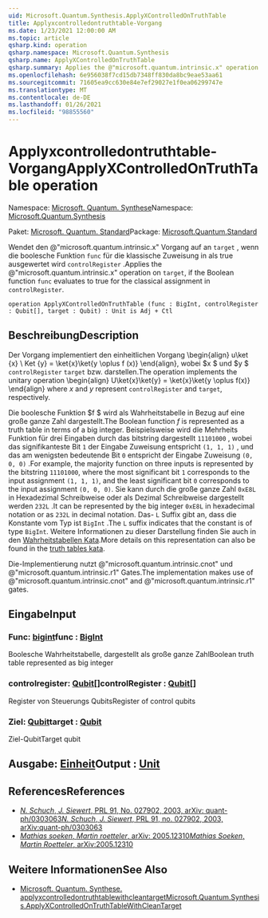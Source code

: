```yaml
---
uid: Microsoft.Quantum.Synthesis.ApplyXControlledOnTruthTable
title: Applyxcontrolledontruthtable-Vorgang
ms.date: 1/23/2021 12:00:00 AM
ms.topic: article
qsharp.kind: operation
qsharp.namespace: Microsoft.Quantum.Synthesis
qsharp.name: ApplyXControlledOnTruthTable
qsharp.summary: Applies the @"microsoft.quantum.intrinsic.x" operation on `target`, if the Boolean function `func` evaluates to true for the classical assignment in `controlRegister`.
ms.openlocfilehash: 6e956038f7cd15db7348ff830da8bc9eae53aa61
ms.sourcegitcommit: 71605ea9cc630e84e7ef29027e1f0ea06299747e
ms.translationtype: MT
ms.contentlocale: de-DE
ms.lasthandoff: 01/26/2021
ms.locfileid: "98855560"
---
```

# <a name="applyxcontrolledontruthtable-operation"></a><span data-ttu-id="deb16-102">Applyxcontrolledontruthtable-Vorgang</span><span class="sxs-lookup"><span data-stu-id="deb16-102">ApplyXControlledOnTruthTable operation</span></span>

<span data-ttu-id="deb16-103">Namespace: [Microsoft. Quantum. Synthese](xref:Microsoft.Quantum.Synthesis)</span><span class="sxs-lookup"><span data-stu-id="deb16-103">Namespace: [Microsoft.Quantum.Synthesis](xref:Microsoft.Quantum.Synthesis)</span></span>

<span data-ttu-id="deb16-104">Paket: [Microsoft. Quantum. Standard](https://nuget.org/packages/Microsoft.Quantum.Standard)</span><span class="sxs-lookup"><span data-stu-id="deb16-104">Package: [Microsoft.Quantum.Standard](https://nuget.org/packages/Microsoft.Quantum.Standard)</span></span>


<span data-ttu-id="deb16-105">Wendet den @"microsoft.quantum.intrinsic.x" Vorgang auf an `target` , wenn die boolesche Funktion `func` für die klassische Zuweisung in als true ausgewertet wird `controlRegister` .</span><span class="sxs-lookup"><span data-stu-id="deb16-105">Applies the @"microsoft.quantum.intrinsic.x" operation on `target`, if the Boolean function `func` evaluates to true for the classical assignment in `controlRegister`.</span></span>

```qsharp
operation ApplyXControlledOnTruthTable (func : BigInt, controlRegister : Qubit[], target : Qubit) : Unit is Adj + Ctl
```


## <a name="description"></a><span data-ttu-id="deb16-106">Beschreibung</span><span class="sxs-lookup"><span data-stu-id="deb16-106">Description</span></span>

<span data-ttu-id="deb16-107">Der Vorgang implementiert den einheitlichen Vorgang \begin{align} u\ket {x} \ Ket {y} = \ket{x}\ket{y \oplus f (x)} \end{align}, wobei $x $ und $y $ `controlRegister` `target` bzw. darstellen.</span><span class="sxs-lookup"><span data-stu-id="deb16-107">The operation implements the unitary operation \begin{align} U\ket{x}\ket{y} = \ket{x}\ket{y \oplus f(x)} \end{align} where $x$ and $y$ represent `controlRegister` and `target`, respectively.</span></span>

<span data-ttu-id="deb16-108">Die boolesche Funktion $f $ wird als Wahrheitstabelle in Bezug auf eine große ganze Zahl dargestellt.</span><span class="sxs-lookup"><span data-stu-id="deb16-108">The Boolean function $f$ is represented as a truth table in terms of a big integer.</span></span>
<span data-ttu-id="deb16-109">Beispielsweise wird die Mehrheits Funktion für drei Eingaben durch das bitstring dargestellt `11101000` , wobei das signifikanteste Bit `1` der Eingabe Zuweisung entspricht `(1, 1, 1)` , und das am wenigsten bedeutende Bit `0` entspricht der Eingabe Zuweisung `(0, 0, 0)` .</span><span class="sxs-lookup"><span data-stu-id="deb16-109">For example, the majority function on three inputs is represented by the bitstring `11101000`, where the most significant bit `1` corresponds to the input assignment `(1, 1, 1)`, and the least significant bit `0` corresponds to the input assignment `(0, 0, 0)`.</span></span>
<span data-ttu-id="deb16-110">Sie kann durch die große ganze Zahl `0xE8L` in Hexadezimal Schreibweise oder als Dezimal Schreibweise dargestellt werden `232L` .</span><span class="sxs-lookup"><span data-stu-id="deb16-110">It can be represented by the big integer `0xE8L` in hexadecimal notation or as `232L` in decimal notation.</span></span>  <span data-ttu-id="deb16-111">Das- `L` Suffix gibt an, dass die Konstante vom Typ ist `BigInt` .</span><span class="sxs-lookup"><span data-stu-id="deb16-111">The `L` suffix indicates that the constant is of type `BigInt`.</span></span>
<span data-ttu-id="deb16-112">Weitere Informationen zu dieser Darstellung finden Sie auch in den [Wahrheitstabellen Kata](https://github.com/microsoft/QuantumKatas/tree/main/TruthTables).</span><span class="sxs-lookup"><span data-stu-id="deb16-112">More details on this representation can also be found in the [truth tables kata](https://github.com/microsoft/QuantumKatas/tree/main/TruthTables).</span></span>

<span data-ttu-id="deb16-113">Die-Implementierung nutzt @"microsoft.quantum.intrinsic.cnot" und @"microsoft.quantum.intrinsic.r1" Gates.</span><span class="sxs-lookup"><span data-stu-id="deb16-113">The implementation makes use of @"microsoft.quantum.intrinsic.cnot" and @"microsoft.quantum.intrinsic.r1" gates.</span></span>

## <a name="input"></a><span data-ttu-id="deb16-114">Eingabe</span><span class="sxs-lookup"><span data-stu-id="deb16-114">Input</span></span>

### <a name="func--bigint"></a><span data-ttu-id="deb16-115">Func: [bigint](xref:microsoft.quantum.lang-ref.bigint)</span><span class="sxs-lookup"><span data-stu-id="deb16-115">func : [BigInt](xref:microsoft.quantum.lang-ref.bigint)</span></span>

<span data-ttu-id="deb16-116">Boolesche Wahrheitstabelle, dargestellt als große ganze Zahl</span><span class="sxs-lookup"><span data-stu-id="deb16-116">Boolean truth table represented as big integer</span></span>


### <a name="controlregister--qubit"></a><span data-ttu-id="deb16-117">controlregister: [Qubit](xref:microsoft.quantum.lang-ref.qubit)[]</span><span class="sxs-lookup"><span data-stu-id="deb16-117">controlRegister : [Qubit](xref:microsoft.quantum.lang-ref.qubit)[]</span></span>

<span data-ttu-id="deb16-118">Register von Steuerungs Qubits</span><span class="sxs-lookup"><span data-stu-id="deb16-118">Register of control qubits</span></span>


### <a name="target--qubit"></a><span data-ttu-id="deb16-119">Ziel: [Qubit](xref:microsoft.quantum.lang-ref.qubit)</span><span class="sxs-lookup"><span data-stu-id="deb16-119">target : [Qubit](xref:microsoft.quantum.lang-ref.qubit)</span></span>

<span data-ttu-id="deb16-120">Ziel-Qubit</span><span class="sxs-lookup"><span data-stu-id="deb16-120">Target qubit</span></span>



## <a name="output--unit"></a><span data-ttu-id="deb16-121">Ausgabe: [Einheit](xref:microsoft.quantum.lang-ref.unit)</span><span class="sxs-lookup"><span data-stu-id="deb16-121">Output : [Unit](xref:microsoft.quantum.lang-ref.unit)</span></span>



## <a name="references"></a><span data-ttu-id="deb16-122">References</span><span class="sxs-lookup"><span data-stu-id="deb16-122">References</span></span>

- [<span data-ttu-id="deb16-123">*N. Schuch*, *J. Siewert*, PRL 91, No. 027902, 2003, arXiv: quant-ph/0303063</span><span class="sxs-lookup"><span data-stu-id="deb16-123">*N. Schuch*, *J. Siewert*, PRL 91, no. 027902, 2003, arXiv:quant-ph/0303063</span></span>](https://arxiv.org/abs/quant-ph/0303063)
- [<span data-ttu-id="deb16-124">*Mathias soeken*, *Martin roetteler*, arXiv: 2005.12310</span><span class="sxs-lookup"><span data-stu-id="deb16-124">*Mathias Soeken*, *Martin Roetteler*, arXiv:2005.12310</span></span>](https://arxiv.org/abs/2005.12310)

## <a name="see-also"></a><span data-ttu-id="deb16-125">Weitere Informationen</span><span class="sxs-lookup"><span data-stu-id="deb16-125">See Also</span></span>

- [<span data-ttu-id="deb16-126">Microsoft. Quantum. Synthese. applyxcontrolledontruthtablewithcleantarget</span><span class="sxs-lookup"><span data-stu-id="deb16-126">Microsoft.Quantum.Synthesis.ApplyXControlledOnTruthTableWithCleanTarget</span></span>](xref:Microsoft.Quantum.Synthesis.ApplyXControlledOnTruthTableWithCleanTarget)